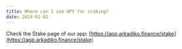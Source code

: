 ```yaml
---
title: Where can I see APY for staking?
date: 2024-01-01
---
```


Check the Stake page of our app: [https://app.arkadiko.finance/stake](https://app.arkadiko.finance/stake)
